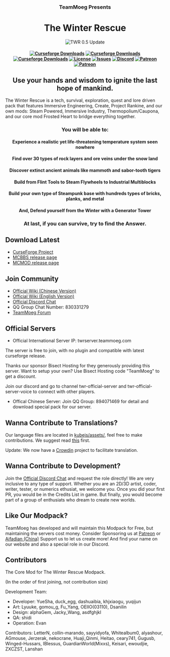 <h3 align="center">TeamMoeg Presents</h3>
<h1 align="center">The Winter Rescue</h1>
<div align="center">
    <img src="https://i.imgur.com/7W3dnEF.png" alt="TWR 0.5 Update">
</div>

<h4 align="center">
	<a href="https://www.curseforge.com/minecraft/modpacks/the-winter-rescue"><img src="https://cf.way2muchnoise.eu/title/535790.svg?badge_style=flat" alt="Curseforge Downloads"></a>
    	<a href="https://www.curseforge.com/minecraft/modpacks/the-winter-rescue"><img src="http://cf.way2muchnoise.eu/full_535790_downloads.svg?badge_style=flat" alt="Curseforge Downloads"></a>
	<a href="https://www.curseforge.com/minecraft/modpacks/the-winter-rescue"><img src="https://cf.way2muchnoise.eu/versions/For%20MC_535790_all.svg?badge_style=flat" alt="Curseforge Downloads"></a>
	<a href="https://github.com/TeamMoegMC/The-Winter-Rescue/blob/master/LICENSE.txt"><img src="https://img.shields.io/badge/%20license-brightgreen?style=flat-square" alt="License"></a>
	<a href="https://github.com/TeamMoegMC/The-Winter-Rescue/issues"><img src="https://img.shields.io/github/issues/TeamMoegMC/The-Winter-Rescue?style=flat-square" alt="Issues"></a>
	<a href="https://discord.gg/BWn6E94"><img src="https://img.shields.io/badge/discord-chat%20with%20players-blue?style=flat-square" alt="Discord"></a>
	<a href="https://www.patreon.com/TeamMoegProjects"><img src="https://img.shields.io/badge/patreon-support%20the%20devs-orange.svg?style=flat-square" alt="Patreon"></a>
	<a href="https://afdian.net/@teammoeg"><img src="https://img.shields.io/badge/爱发电-赞助我们-blueviolet.svg?style=flat-square" alt="Patreon"></a><br>
</h4>

<h2 align="center">Use your hands and wisdom to ignite the last hope of mankind.</h2>

The Winter Rescue is a tech, survival, exploration, quest and lore driven pack that features Immersive Engineering, Create, Project Rankine, and our own mods: Steam Powered, Immersive Industry, Thermopolium/Caupona, and our core mod Frosted Heart to bridge everything together. 

<h3 align="center">You will be able to:</h3>

<h4 align="center">Experience a realistic yet life-threatening temperature system seen nowhere</h4>

<h4 align="center">Find over 30 types of rock layers and ore veins under the snow land</h4>

<h4 align="center">Discover extinct ancient animals like mammoth and sabor-tooth tigers</h4>

<h4 align="center">Build from Flint Tools to Steam Flywheels to Industrial Multiblocks</h4>

<h4 align="center">Build your own type of Steampunk base with hundreds types of bricks, planks, and metal</h4>

<h4 align="center">And, Defend yourself from the Winter with a Generator Tower</h4>

<h3 align="center">At last, if you can survive, try to find the Answer.</h3>

## Download Latest

- [CurseForge Project](https://curseforge.com/minecraft/modpacks/the-winter-rescue)
- [MCBBS release page](https://www.mcbbs.net/thread-1227167-1-1.html)
- [MCMOD release page](https://www.mcmod.cn/modpack/273.html)

## Join Community

- [Official Wiki (Chinese Version)](https://wiki.teammoeg.com/)
- [Official Wiki (English Version)](https://wiki.teammoeg.com/index.php?title=The_Winter_Rescue)
- [Official Discord Chat](https://discord.gg/BWn6E94)
- QQ Group Chat Number: 830331279
- [TeamMoeg Forum](https://forum.teammoeg.com/)

## Official Servers

- Official International Server IP: twrserver.teammoeg.com

The server is free to join, with no plugin and compatible with latest curseforge release.

Thanks our sponsor Bisect Hosting for they generously providing this server. Want to setup your own? Use Bisect Hosting code "TeamMoeg" to get a discount.

Join our discord and go to channel twr-official-server and twr-official-server-voice to connect with other players.

- Offical Chinese Server: Join QQ Group: 894071469 for detail and download special pack for our server.

## Wanna Contribute to Translations?
Our language files are located in [kubejs/assets/](https://github.com/TeamMoegMC/TheWinterRescue/tree/master/kubejs/assets), feel free to make contributions. We suggest read [this](https://github.com/TeamMoegMC/TheWinterRescue/tree/master/kubejs/README.md) first.

Update: We now have a [Crowdin](https://crowdin.com/project/the-winter-rescue) project to facilitate translation. 

## Wanna Contribute to Development?
Join the [Official Discord Chat](https://discord.gg/BWn6E94) and request the role directly! We are very inclusive to any type of support. Whether you are an 2D/3D artist, coder, writer, tester, or numerics ethusiat, we welcome you. Once you did your first PR, you would be in the Credits List in game. But finally, you would become part of a group of enthusiats who dream to create new worlds. 

## Like Our Modpack?

TeamMoeg has developed and will maintain this Modpack for Free, but maintaining the servers cost money. Consider Sponsoring us at [Patreon](https://www.patreon.com/TeamMoeg) or [Aifadian (China)](https://afdian.net/@teammoeg)
Support us to let us create more! And find your name on our website and also a special role in our Discord. 

## Contributors 

The Core Mod for The Winter Rescue Modpack.

 (In the order of first joining, not contribution size)

Development Team:
- Developer: YueSha, duck_egg, dashuaibia, khjxiaogu, yuqijun
- Art: Lyuuke, gomou_g, Fu_Yang, OEIIO(03110), Dsanilin
- Design: alphaGem, Jacky_Wang, asdfghjkl
- QA: shidi
- Operation: Evan

Contributors:
LetterN, collin-marando, sayyidyofa, Whitealbum0, alyashour, AGmouse, Jerzerak,
nekocrane, Huaji_Qinmi, Heitao, ceary741, Gugusb, Winged-Hussars,
IBlessus, GuardianWorld(Mixxs), Keisari, ewoudjie, ZXCZST, Lanshan
